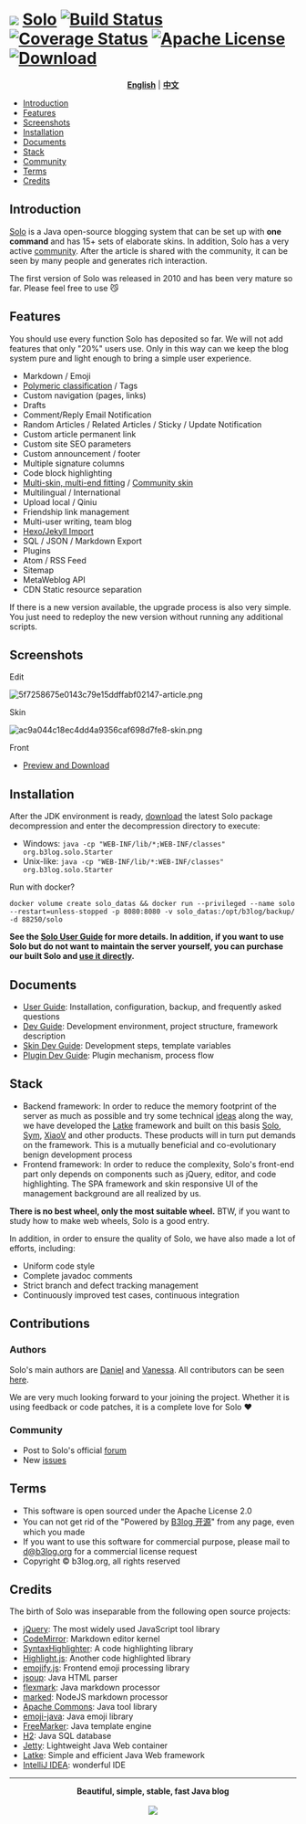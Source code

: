 # <img src="https://cloud.githubusercontent.com/assets/873584/26024695/4defcb5e-3809-11e7-9755-fa4d22c45718.png"> [Solo](https://github.com/b3log/solo) [![Build Status](https://img.shields.io/travis/b3log/solo.svg?style=flat)](https://travis-ci.org/b3log/solo) [![Coverage Status](https://img.shields.io/coveralls/b3log/solo.svg?style=flat)](https://coveralls.io/github/b3log/solo?branch=master)  [![Apache License](http://img.shields.io/badge/license-apache2-orange.svg?style=flat)](http://www.apache.org/licenses/LICENSE-2.0) [![Download](http://img.shields.io/badge/download-14K+-blue.svg?style=flat)](https://pan.baidu.com/s/1dzk7SU) 

<p align="center">
<a href="https://github.com/b3log/solo/blob/master/README.md"><strong>English</strong></a> | <a href="https://github.com/b3log/solo/blob/master/README_zh_CN.md"><strong>中文</strong></a>
</p>

* [Introduction](#introduction)
* [Features](#features)
* [Screenshots](#screenshots)
* [Installation](#installation)
* [Documents](#documents)
* [Stack](#stack)
* [Community](#community)
* [Terms](#terms)
* [Credits](#credits)

## Introduction

[Solo](https://github.com/b3log/solo) is a Java open-source blogging system that can be set up with **one command** and has 15+ sets of elaborate skins. In addition, Solo has a very active [community](https://hacpai.com). After the article is shared with the community, it can be seen by many people and generates rich interaction.

The first version of Solo was released in 2010 and has been very mature so far. Please feel free to use :smirk_cat:

## Features

You should use every function Solo has deposited so far. We will not add features that only "20%" users use. Only in this way can we keep the blog system pure and light enough to bring a simple user experience.

* Markdown / Emoji
* [Polymeric classification](https://github.com/b3log/solo/issues/12256) / Tags
* Custom navigation (pages, links)
* Drafts
* Comment/Reply Email Notification
* Random Articles / Related Articles / Sticky / Update Notification
* Custom article permanent link
* Custom site SEO parameters
* Custom announcement / footer
* Multiple signature columns
* Code block highlighting
* [Multi-skin, multi-end fitting](https://github.com/b3log/solo-skins/tree/master/skin-preview) / [Community skin](https://github.com/b3log/solo-third-skins/tree/master/skin-preview)
* Multilingual / International
* Upload local / Qiniu
* Friendship link management
* Multi-user writing, team blog
* [Hexo/Jekyll Import](https://hacpai.com/article/1498490209748)
* SQL / JSON / Markdown Export
* Plugins
* Atom / RSS Feed
* Sitemap
* MetaWeblog API
* CDN Static resource separation 

If there is a new version available, the upgrade process is also very simple. You just need to redeploy the new version without running any additional scripts.

## Screenshots

Edit

![5f7258675e0143c79e15ddffabf02147-article.png](https://img.hacpai.com/file/2017/8/5f7258675e0143c79e15ddffabf02147-article.png) 

Skin

![ac9a044c18ec4dd4a9356caf698d7fe8-skin.png](https://img.hacpai.com/file/2017/8/ac9a044c18ec4dd4a9356caf698d7fe8-skin.png) 

Front

* [Preview and Download](https://hacpai.com/article/1493814851007#toc_h2_11)

## Installation

After the JDK environment is ready, [download](https://pan.baidu.com/s/1dzk7SU) the latest Solo package decompression and enter the decompression directory to execute:

* Windows: `java -cp "WEB-INF/lib/*;WEB-INF/classes" org.b3log.solo.Starter`
* Unix-like: `java -cp "WEB-INF/lib/*:WEB-INF/classes" org.b3log.solo.Starter`

Run with docker?

`docker volume create solo_datas && docker run --privileged --name solo --restart=unless-stopped -p 8080:8080 -v solo_datas:/opt/b3log/backup/ -d 88250/solo`

**See the [Solo User Guide](https://hacpai.com/article/1492881378588) for more details. In addition, if you want to use Solo but do not want to maintain the server yourself, you can purchase our built Solo and [use it directly](https://b3log.org/services/#solo).**

## Documents

* [User Guide](https://hacpai.com/article/1492881378588): Installation, configuration, backup, and frequently asked questions
* [Dev Guide](https://hacpai.com/article/1493822943172): Development environment, project structure, framework description
* [Skin Dev Guide](https://hacpai.com/article/1493814851007): Development steps, template variables
* [Plugin Dev Guide](https://docs.google.com/document/pub?id=15H7Q3EBo-44v61Xp_epiYY7vK_gPJLkQaT7T1gkE64w&pli=1): Plugin mechanism, process flow

## Stack

* Backend framework: In order to reduce the memory footprint of the server as much as possible and try some technical [ideas](https://hacpai.com/article/1403847528022) along the way, we have developed the [Latke](https://github.com/b3log/latke) framework and built on this basis [Solo](https://github.com/b3log/solo), [Sym](https://github.com/b3log/symphony), [XiaoV](https://github.com/b3log/xiaov) and other products. These products will in turn put demands on the framework. This is a mutually beneficial and co-evolutionary benign development process
* Frontend framework: In order to reduce the complexity, Solo's front-end part only depends on components such as jQuery, editor, and code highlighting. The SPA framework and skin responsive UI of the management background are all realized by us.

**There is no best wheel, only the most suitable wheel.** BTW, if you want to study how to make web wheels, Solo is a good entry.

In addition, in order to ensure the quality of Solo, we have also made a lot of efforts, including:

* Uniform code style
* Complete javadoc comments
* Strict branch and defect tracking management
* Continuously improved test cases, continuous integration

## Contributions

### Authors

Solo's main authors are [Daniel](https://github.com/88250) and [Vanessa](https://github.com/Vanessa219). All contributors can be seen [here](https://github.com/b3log/solo/graphs/contributors).

We are very much looking forward to your joining the project. Whether it is using feedback or code patches, it is a complete love for Solo :heart:

### Community

* Post to Solo's official [forum](https://hacpai.com/tag/Solo)
* New [issues](https://github.com/b3log/solo/issues/new)

## Terms

* This software is open sourced under the Apache License 2.0
* You can not get rid of the "Powered by [B3log 开源](https://b3log.org)" from any page, even which you made
* If you want to use this software for commercial purpose, please mail to d@b3log.org for a commercial license request
* Copyright &copy; b3log.org, all rights reserved

## Credits

The birth of Solo was inseparable from the following open source projects:

* [jQuery](https://github.com/jquery/jquery): The most widely used JavaScript tool library
* [CodeMirror](https://github.com/codemirror/CodeMirror): Markdown editor kernel
* [SyntaxHighlighter](https://github.com/syntaxhighlighter/syntaxhighlighter): A code highlighting library
* [Highlight.js](https://github.com/isagalaev/highlight.js): Another code highlighted library
* [emojify.js](https://github.com/Ranks/emojify.js): Frontend emoji processing library
* [jsoup](https://github.com/jhy/jsoup): Java HTML parser
* [flexmark](https://github.com/vsch/flexmark-java): Java markdown processor
* [marked](https://github.com/chjj/marked): NodeJS markdown processor
* [Apache Commons](http://commons.apache.org): Java tool library
* [emoji-java](https://github.com/vdurmont/emoji-java): Java emoji library
* [FreeMarker](http://freemarker.org): Java template engine
* [H2](https://github.com/h2database/h2database): Java SQL database
* [Jetty](https://github.com/eclipse/jetty.project): Lightweight Java Web container
* [Latke](https://github.com/b3log/latke): Simple and efficient Java Web framework
* [IntelliJ IDEA](https://www.jetbrains.com/idea): wonderful IDE

----

<p align = "center">
<strong>Beautiful, simple, stable, fast Java blog</strong>
<br><br>
<img src="https://cloud.githubusercontent.com/assets/873584/26024667/c031e40a-3808-11e7-9176-f2c9af01bd64.png">
</p>
